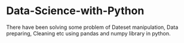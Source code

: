 # Data-Science-with-Python
There have been solving some problem of Dateset manipulation, Data preparing, Cleaning etc using pandas and numpy library in python.
